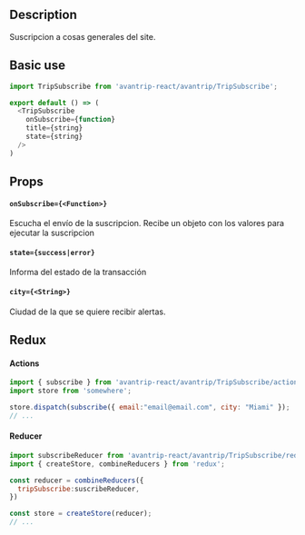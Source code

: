 ## Description
Suscripcion a cosas generales del site.

## Basic use

```javascript
import TripSubscribe from 'avantrip-react/avantrip/TripSubscribe';

export default () => (
  <TripSubscribe
    onSubscribe={function}
    title={string}
    state={string}
  />
)
```

## Props

#### `onSubscribe={<Function>}`
Escucha el envío de la suscripcion. Recibe un objeto con los valores para ejecutar la suscripcion

#### `state={success|error}`
Informa del estado de la transacción

#### `city={<String>}`
Ciudad de la que se quiere recibir alertas.


## Redux

#### Actions
```javascript
import { subscribe } from 'avantrip-react/avantrip/TripSubscribe/actions';
import store from 'somewhere';

store.dispatch(subscribe({ email:"email@email.com", city: "Miami" });
// ...
```

#### Reducer
```javascript
import subscribeReducer from 'avantrip-react/avantrip/TripSubscribe/reducer';
import { createStore, combineReducers } from 'redux';

const reducer = combineReducers({
  tripSubscribe:suscribeReducer,
})

const store = createStore(reducer);
// ...
```
